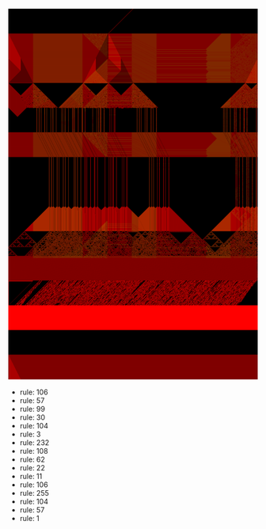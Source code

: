 ![photo](./output.png) 
 * rule: 106
* rule: 57
* rule: 99
* rule: 30
* rule: 104
* rule: 3
* rule: 232
* rule: 108
* rule: 62
* rule: 22
* rule: 11
* rule: 106
* rule: 255
* rule: 104
* rule: 57
* rule: 1
